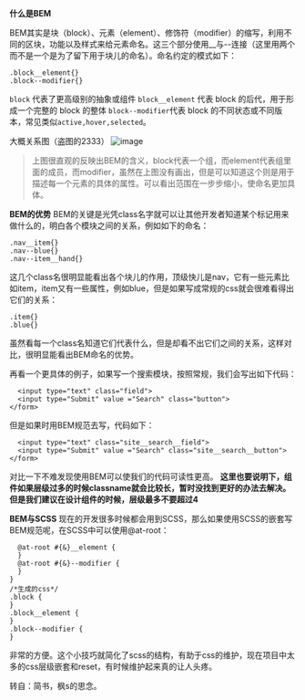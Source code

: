**什么是BEM**

BEM其实是块（block）、元素（element）、修饰符（modifier）的缩写，利用不同的区块，功能以及样式来给元素命名。这三个部分使用__与--连接（这里用两个而不是一个是为了留下用于块儿的命名）。命名约定的模式如下：

```.block{}
.block__element{}
.block--modifier{}
```


```block``` 代表了更高级别的抽象或组件
```block__element``` 代表 block 的后代，用于形成一个完整的 block 的整体
```block--modifier```代表 block 的不同状态或不同版本，常见类似```active,hover,selected```。

大概关系图（盗图的2333）
![image](http://ww1.sinaimg.cn/large/639d3769ly1fnxbc30k26j20h50ah756.jpg)
>上图很直观的反映出BEM的含义，block代表一个组，而element代表组里面的成员，而modifier，虽然在上图没有画出，但是可以知道这个则是用于描述每一个元素的具体的属性。可以看出范围在一步步缩小，使命名更加具体。

**BEM的优势**
BEM的关键是光凭class名字就可以让其他开发者知道某个标记用来做什么的，明白各个模块之间的关系，例如如下的命名：

```.nav{}
.nav__item{}
.nav--blue{}
.nav--item__hand{}
```

这几个class名很明显能看出各个块儿的作用，顶级快儿是nav，它有一些元素比如item，item又有一些属性，例如blue，但是如果写成常规的css就会很难看得出它们的关系：

```.nav{}
.item{}
.blue{}
```

虽然看每一个class名知道它们代表什么，但是却看不出它们之间的关系，这样对比，很明显能看出BEM命名的优势。

再看一个更具体的例子，如果写一个搜索模块，按照常规，我们会写出如下代码：

```<form class="site-search  full">
  <input type="text" class="field">
  <input type="Submit" value ="Search" class="button">
</form>
``` 
但是如果时用BEM规范去写，代码如下：

```<form class="site__search  site__search--full">
  <input type="text" class="site__search__field">
  <input type="Submit" value ="Search" class="site__search__button">
</form>
```

对比一下不难发现使用BEM可以使我们的代码可读性更高。
**这里也要说明下，组件如果层级过多的时候classname就会比较长，暂时没找到更好的办法去解决。但是我们建议在设计组件的时候，层级最多不要超过4**

**BEM与SCSS**
现在的开发很多时候都会用到SCSS，那么如果使用SCSS的嵌套写BEM规范呢，在SCSS中可以使用@at-root：

```.block {
  @at-root #{&}__element {
  }
  @at-root #{&}--modifier {
  }
}
/*生成的css*/
.block {
}
.block__element {
}
.block--modifier {
}
```

非常的方便。这个小技巧就简化了scss的结构，有助于css的维护，现在项目中太多的css层级嵌套和reset，有时候维护起来真的让人头疼。

转自：简书，枫s的思念。
